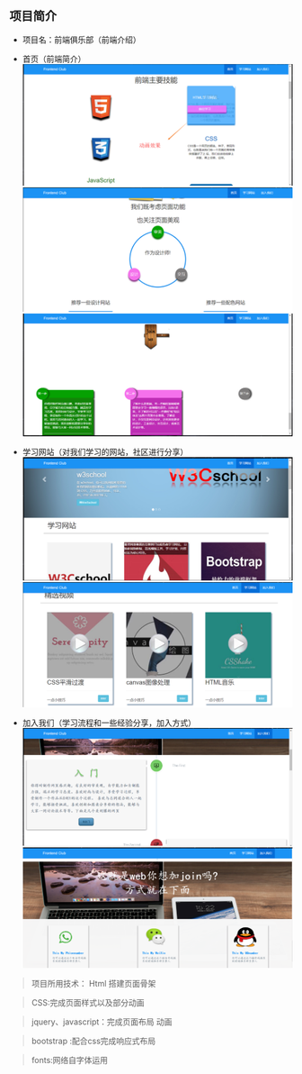 ## 项目简介
>
* 项目名：前端俱乐部（前端介绍）
>
* 首页（前端简介）
![Alt text](img/zs/zs1.png)
![Alt text](img/zs/zs2.png)
![Alt text](img/zs/zs3.png)
>
* 学习网站（对我们学习的网站，社区进行分享）
![Alt text](img/zs/zs4.png)
![Alt text](img/zs/zs5.png)
>
* 加入我们（学习流程和一些经验分享，加入方式）
![Alt text](img/zs/zs6.png)
![Alt text](img/zs/zs7.png)

>项目所用技术： Html 搭建页面骨架  
 
> CSS:完成页面样式以及部分动画
 
> jquery、javascript：完成页面布局  动画

> bootstrap :配合css完成响应式布局

> fonts:网络自字体运用

